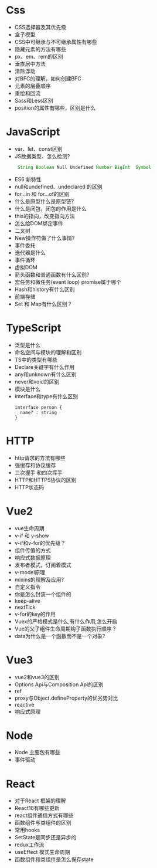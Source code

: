 Css
=========
- CSS选择器及其优先级
- 盒子模型
- CSS中可继承与不可继承属性有哪些
- 隐藏元素的方法有哪些
- px、em、rem的区别
- 垂直居中方法
- 清除浮动
- 对BFC的理解，如何创建BFC
- 元素的层叠顺序
- 重绘和回流
- Sass和Less区别
- position的属性有哪些，区别是什么

JavaScript
=========

- var、let、const区别
- JS数据类型、怎么检测?
  ```js
   String Boolean Null Undefined Number BigInt  Symbol
  ```
- ES6 新特性
- null和undefined、undeclared 的区别
- for...in 和 for...of的区别
- 什么是原型什么是原型链?
- 什么是闭包，闭包的作用是什么
- this的指向，改变指向方法
- 怎么给DOM绑定事件
- 二叉树
- New操作符做了什么事情?
- 事件委托
- 迭代器是什么
- 事件循环
- 虚拟DOM
- 箭头函数和普通函数有什么区别?
- 宏任务和微任务(event loop) promise属于哪个
- Hash和history有什么区别
- 前端存储
- Set 和 Map有什么区别？

TypeScript
=========
- 泛型是什么
- 命名空间与模块的理解和区别
- TS中的类型有哪些
- Declare关键字有什么作用
- any和unknown有什么区别
- never和void的区别
- 模块是什么
- interface和type有什么区别
  ```TS
  interface person {
    name? : string
  }
  ```

HTTP
=========
- http请求的方法有哪些
- 强缓存和协议缓存
- 三次握手 和四次挥手
- HTTP和HTTPS协议的区别
- HTTP状态码

Vue2
=========
- vue生命周期
- v-if 和 v-show
- v-if和v-for的优先级？
- 组件传值的方式
- 响应式数据原理
- 发布者模式，订阅着模式
- v-model原理
- mixins的理解及应用?
- 自定义指令
- 你是怎么封装一个组件的
- keep-alive
- nextTick
- v-for的key的作用
- Vuex的严格模式是什么,有什么作用,怎么开启
- Vue的父子组件生命周期钩子函数执行顺序？
- data为什么是一个函数而不是一个对象?

Vue3
=========
- vue2和vue3的区别
- Options Api与Composition Api的区别
- ref
- proxy与Object.defineProperty的优劣势对比
- reactive
- 响应式原理

Node
=========
- Node 主要包有哪些
- 事件驱动

React
=========
- 对于React 框架的理解
- React18有哪些更新
- react组件通信方式有哪些
- 函数组件与类组件的区别
- 常用hooks
- SetState是同步还是异步的
- redux工作流
- useEffect 模式生命周期
- 函数组件和类组件是怎么保存state
